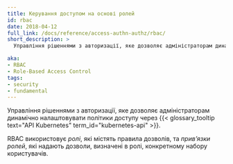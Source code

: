 ```yaml
---
title: Керування доступом на основі ролей 
id: rbac
date: 2018-04-12
full_link: /docs/reference/access-authn-authz/rbac/
short_description: >
  Управління рішеннями з авторизації, яке дозволяє адміністраторам динамічно налаштовувати політики доступу через API Kubernetes.

aka: 
- RBAC
- Role-Based Access Control
tags:
- security
- fundamental
---
```

Управління рішеннями з авторизації, яке дозволяє адміністраторам динамічно налаштовувати політики доступу через {{< glossary_tooltip text="API Kubernetes" term_id="kubernetes-api" >}}.

<!--more--> 

RBAC використовує *ролі*, які містять правила дозволів, та *привʼязки ролей*, які надають дозволи, визначені в ролі, конкретному набору користувачів.
